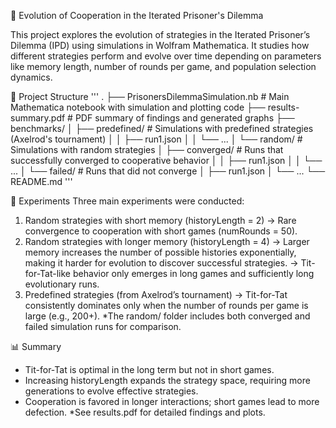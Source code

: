 🧠 Evolution of Cooperation in the Iterated Prisoner's Dilemma

This project explores the evolution of strategies in the Iterated Prisoner’s Dilemma (IPD) using simulations in Wolfram Mathematica. It studies how different strategies perform and evolve over time depending on parameters like memory length, number of rounds per game, and population selection dynamics.


📂 Project Structure
'''
.
├── PrisonersDilemmaSimulation.nb     # Main Mathematica notebook with simulation and plotting code
├── results-summary.pdf               # PDF summary of findings and generated graphs
├── benchmarks/
│   ├── predefined/                   # Simulations with predefined strategies (Axelrod's tournament)
│   │   ├── run1.json
│   │   └── ...
│   └── random/                       # Simulations with random strategies
│       ├── converged/               # Runs that successfully converged to cooperative behavior
│       │   ├── run1.json
│       │   └── ...
│       └── failed/                  # Runs that did not converge
│           ├── run1.json
│           └── ...
└── README.md
'''


🧪 Experiments
Three main experiments were conducted:
1. Random strategies with short memory (historyLength = 2)
→ Rare convergence to cooperation with short games (numRounds = 50).
2. Random strategies with longer memory (historyLength = 4)
→ Larger memory increases the number of possible histories exponentially, making it harder for evolution to discover successful strategies.
→ Tit-for-Tat-like behavior only emerges in long games and sufficiently long evolutionary runs.
3. Predefined strategies (from Axelrod’s tournament)
→ Tit-for-Tat consistently dominates only when the number of rounds per game is large (e.g., 200+).
*The random/ folder includes both converged and failed simulation runs for comparison.

📊 Summary
- Tit-for-Tat is optimal in the long term but not in short games.
- Increasing historyLength expands the strategy space, requiring more generations to evolve effective strategies.
- Cooperation is favored in longer interactions; short games lead to more defection.
*See results.pdf for detailed findings and plots.
